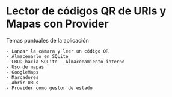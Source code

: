 # Lector de códigos QR de URIs y Mapas con Provider

Temas puntuales de la aplicación


    - Lanzar la cámara y leer un código QR
    - Almacenarlo en SQLite
    - CRUD hacia SQLite - Almacenamiento interno
    - Uso de mapas
    - GoogleMaps
    - Marcadores
    - Abrir URLs
    - Provider como gestor de estado
